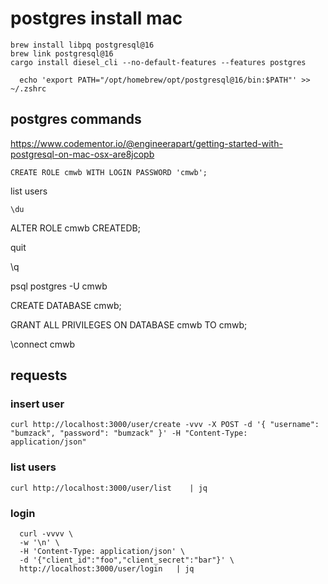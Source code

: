 # postgres install mac
```
brew install libpq postgresql@16
brew link postgresql@16
cargo install diesel_cli --no-default-features --features postgres
```

```
  echo 'export PATH="/opt/homebrew/opt/postgresql@16/bin:$PATH"' >> ~/.zshrc
```


  ## postgres commands

  https://www.codementor.io/@engineerapart/getting-started-with-postgresql-on-mac-osx-are8jcopb


```
CREATE ROLE cmwb WITH LOGIN PASSWORD 'cmwb';
```

list users
```
\du
```

ALTER ROLE cmwb CREATEDB;


quit


\q


psql postgres -U cmwb


CREATE DATABASE cmwb;


GRANT ALL PRIVILEGES ON DATABASE cmwb TO cmwb;

\connect cmwb



## requests


### insert user

```
curl http://localhost:3000/user/create -vvv -X POST -d '{ "username": "bumzack", "password": "bumzack" }' -H "Content-Type: application/json" 
 ```

 
 ### list users
 
```
curl http://localhost:3000/user/list    | jq  
```


### login

```
  curl -vvvv \
  -w '\n' \
  -H 'Content-Type: application/json' \
  -d '{"client_id":"foo","client_secret":"bar"}' \
  http://localhost:3000/user/login   | jq 
```